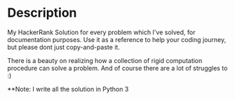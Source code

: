 # Description

My HackerRank Solution for every problem which I've solved, for documentation purposes.
Use it as a reference to help your coding journey, but please dont just copy-and-paste it.

There is a beauty on realizing how a collection of rigid computation procedure can solve a problem. 
And of course there are a lot of struggles to :)

\*\*Note: I write all the solution in Python 3

